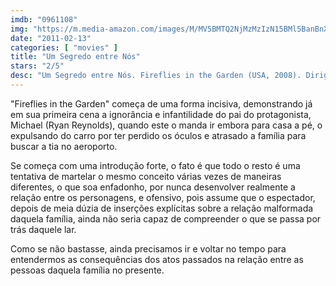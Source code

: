 ```yaml
---
imdb: "0961108"
img: "https://m.media-amazon.com/images/M/MV5BMTQ2NjMzMzIzN15BMl5BanBnXkFtZTcwMDM2MzU3Ng@@._V1_SY150_CR0,0,101,150_.jpg"
date: "2011-02-13"
categories: [ "movies" ]
title: "Um Segredo entre Nós"
stars: "2/5"
desc: "Um Segredo entre Nós. Fireflies in the Garden (USA, 2008). Dirigido por Dennis Lee. Escrito por Robert Frost, Dennis Lee. Com Ryan Reynolds, Willem Dafoe, Emily Watson, Carrie-Anne Moss, Julia Roberts, Ioan Gruffudd, Hayden Panettiere, Shannon Lucio, Cayden Boyd."
---
```

"Fireflies in the Garden" começa de uma forma incisiva, demonstrando já em sua primeira cena a ignorância e infantilidade do pai do protagonista, Michael (Ryan Reynolds), quando este o manda ir embora para casa a pé, o expulsando do carro por ter perdido os óculos e atrasado a família para buscar a tia no aeroporto.

Se começa com uma introdução forte, o fato é que todo o resto é uma tentativa de martelar o mesmo conceito várias vezes de maneiras diferentes, o que soa enfadonho, por nunca desenvolver realmente a relação entre os personagens, e ofensivo, pois assume que o espectador, depois de meia dúzia de inserções explícitas sobre a relação malformada daquela família, ainda não seria capaz de compreender o que se passa por trás daquele lar.

Como se não bastasse, ainda precisamos ir e voltar no tempo para entendermos as consequências dos atos passados na relação entre as pessoas daquela família no presente.


